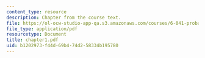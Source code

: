 ```yaml
---
content_type: resource
description: Chapter from the course text.
file: https://ol-ocw-studio-app-qa.s3.amazonaws.com/courses/6-041-probabilistic-systems-analysis-and-applied-probability-spring-2006/b1202973f44d69b474d258334b195780_chapter1.pdf
file_type: application/pdf
resourcetype: Document
title: chapter1.pdf
uid: b1202973-f44d-69b4-74d2-58334b195780
---
```

